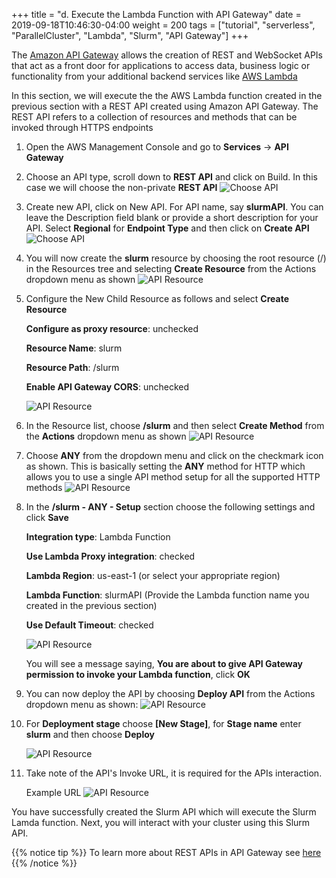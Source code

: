 +++
title = "d. Execute the Lambda Function with API Gateway"
date = 2019-09-18T10:46:30-04:00
weight = 200 
tags = ["tutorial", "serverless", "ParallelCluster", "Lambda", "Slurm", "API Gateway"]
+++


The [Amazon API Gateway](https://aws.amazon.com/api-gateway/) allows the creation of REST and WebSocket APIs that act as a front door for applications to access data, business logic or functionality from your additional backend services like [AWS Lambda](https://aws.amazon.com/lambda/)

In this section, we will execute the the AWS Lambda function created in the previous section with a REST API created using Amazon API Gateway. The REST API refers to a collection of resources and methods that can be invoked through HTTPS endpoints

1. Open the AWS Management Console and go to **Services** -> **API Gateway**

2. Choose an API type, scroll down to **REST API** and click on Build. In this case we will choose the non-private **REST API**
   ![Choose API](/images/serverless/api-gateway-1.png)

3. Create new API, click on New API. For API name, say **slurmAPI**. You can leave the Description field blank or provide a short description for your API. Select **Regional** for **Endpoint Type** and then click on **Create API**
   ![Choose API](/images/serverless/api-gateway-2.png)

4. You will now create the **slurm** resource by choosing the root resource (/) in the Resources tree and selecting **Create Resource** from the Actions dropdown menu as shown
   ![API Resource](/images/serverless/api-gateway-3.png)

5. Configure the New Child Resource as follows and select **Create Resource**

   **Configure as proxy resource**: unchecked

   **Resource Name**: slurm

   **Resource Path**: /slurm

   **Enable API Gateway CORS**: unchecked

   ![API Resource](/images/serverless/api-gateway-4.png)

6. In the Resource list, choose **/slurm** and then select **Create Method** from the **Actions** dropdown menu as shown 
   ![API Resource](/images/serverless/api-gateway-5.png)

7. Choose **ANY** from the dropdown menu and click on the checkmark icon as shown. This is basically setting the **ANY** method for HTTP which allows you to use a single API method setup for all the supported HTTP methods
   ![API Resource](/images/serverless/api-gateway-6.png)

8. In the **/slurm - ANY - Setup** section choose the following settings and click **Save**

   **Integration type**: Lambda Function

   **Use Lambda Proxy integration**: checked

   **Lambda Region**: us-east-1 (or select your appropriate region)

   **Lambda Function**: slurmAPI (Provide the Lambda function name you created in the previous section)

   **Use Default Timeout**: checked

   ![API Resource](/images/serverless/api-gateway-7.png)

   You will see a message saying, **You are about to give API Gateway permission to invoke your Lambda function**, click **OK**

9. You can now deploy the API by choosing **Deploy API** from the Actions dropdown menu as shown:
   ![API Resource](/images/serverless/api-gateway-8.png)

10. For **Deployment stage** choose **[New Stage]**, for **Stage name** enter **slurm** and then choose **Deploy**

    ![API Resource](/images/serverless/api-gateway-9.png)

11. Take note of the API's Invoke URL, it is required for the APIs interaction. 

    Example URL
    ![API Resource](/images/serverless/api-gateway-10.png)


You have successfully created the Slurm API which will execute the Slurm Lamda function. Next, you will interact with your cluster using this Slurm API. 


{{% notice tip %}}
To learn more about REST APIs in API Gateway see [here](https://docs.aws.amazon.com/apigateway/latest/developerguide/apigateway-rest-api.html)
{{% /notice %}}

